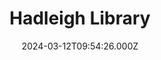 ---
date: 2024-03-12T09:54:26.000Z
title: Hadleigh Library
latitude: 52.04247690042454
longitude: 0.9546660522905999
url: https://www.suffolklibraries.co.uk/visit/locations-and-times/hadleigh-library
category: checkin
---